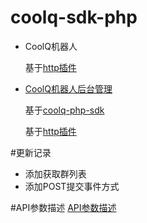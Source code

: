 # coolq-sdk-php

- CoolQ机器人 

    基于[http插件](https://cqhttp.cc/)
 
 
- [CoolQ机器人后台管理](https://github.com/kilingzhang/CoolQ/tree/CoolQ) 

    基于[coolq-php-sdk](https://github.com/kilingzhang/coolq-php-sdk) 
    
    基于[http插件](https://cqhttp.cc/)


#更新记录

- 添加获取群列表
- 添加POST提交事件方式

#API参数描述 
[API参数描述](https://richardchien.github.io/coolq-http-api/#/API)
